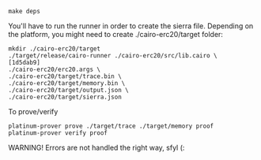 ```
make deps
```
You'll have to run the runner in order to create the sierra file. 
Depending on the platform, you might need to create ./cairo-erc20/target folder:
```
mkdir ./cairo-erc20/target
./target/release/cairo-runner ./cairo-erc20/src/lib.cairo \                                    [1d5dab9]
./cairo-erc20/erc20.args \
./cairo-erc20/target/trace.bin \
./cairo-erc20/target/memory.bin \
./cairo-erc20/target/output.json \
./cairo-erc20/target/sierra.json
```
To prove/verify
```
platinum-prover prove ./target/trace ./target/memory proof
platinum-prover verify proof
```


WARNING!
Errors are not handled the right way, sfyl (: